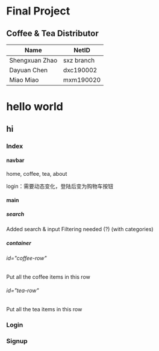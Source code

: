 # Final Project

## Coffee & Tea Distributor

| Name           | NetID      |
| -------------- | ---------- |
| Shengxuan Zhao | sxz branch |
| Dayuan Chen    | dxc190002  |
| Miao Miao      | mxm190020  |


# hello world
## hi

### Index

#### navbar

home, coffee, tea, about

login：需要动态变化，登陆后变为购物车按钮


#### main

##### search
Added search & input
Filtering needed (?) (with categories)

##### container

###### id="coffee-row"

Put all the coffee items in this row

###### id="tea-row"

Put all the tea items in this row

### Login
### Signup
